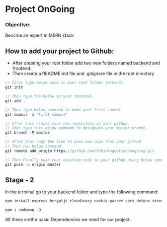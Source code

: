 <h1>Project OnGoing</h1>
<h3>Objective:</h3>
<p>Become an expert in MERN stack</p>

<h2>How to add your project to Github:</h2>

<ul>
<li>After creating your root folder add two new folders named backend and frontend.</li>
<li>Then create a README.md file and .gitignore file in the root directory</li>
</ul>

```js
// First type below code in your root folder terminal.
git init

// Then type the below in your terminal.
git add .

// Then type below command to make your first commit.
git commit -m "first commit"

// After this create your new repository in your github.
// then type this below command to designate your master branch.
git branch -M master

// After that copy the link to your new repo from your github.
// Then run below command.
git remote add origin https://github.com/FebinAugustine/ongoing.git

// Then Finally push your existing code to your github using below command.
git push -u origin master
```

<h2>Stage - 2</h2>
<p>In the terminal go to your backend folder and type the following command: </p>

```js
npm install express bcryptjs cloudinary cookie-parser cors dotenv ioredis jsonwebtoken mongoose multer nodemailer

npm i nodemon -D
```

<p>All these arethe basic Dependencies we need for our project. </p>

